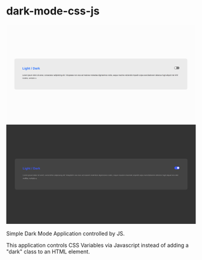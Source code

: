# dark-mode-css-js

![Light Mode](https://github.com/gustavo-zsilva/images/blob/master/light-mode.png)
![Dark Mode](https://github.com/gustavo-zsilva/images/blob/master/dark-mode.png)

 Simple Dark Mode Application controlled by JS.
 
 This application controls CSS Variables via Javascript instead of adding a "dark" class to an HTML element.
